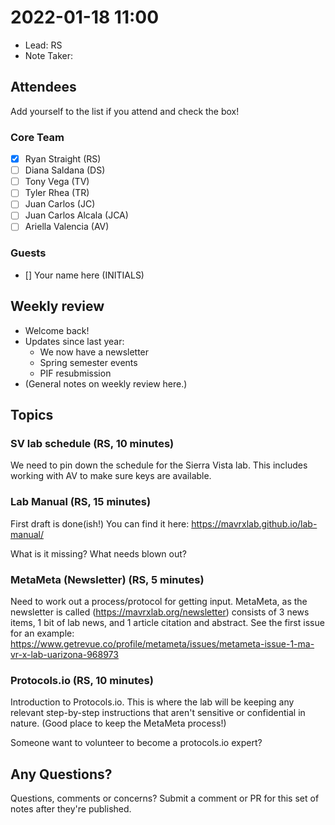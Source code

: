 # 2022-01-18 11:00

- Lead: RS
- Note Taker: 

## Attendees

Add yourself to the list if you attend and check the box!

### Core Team

- [X] Ryan Straight (RS)
- [ ] Diana Saldana (DS)
- [ ] Tony Vega (TV)
- [ ] Tyler Rhea (TR)
- [ ] Juan Carlos (JC)
- [ ] Juan Carlos Alcala (JCA)
- [ ] Ariella Valencia (AV)

### Guests

- [] Your name here (INITIALS)

## Weekly review

- Welcome back!
- Updates since last year:
    - We now have a newsletter
    - Spring semester events
    - PIF resubmission
- (General notes on weekly review here.)

## Topics

<!-- If you would like to add a topic to the agenda please add your name to the appropriate list above and add a suggestion to the PR using the following format: -->

### SV lab schedule (RS, 10 minutes)

We need to pin down the schedule for the Sierra Vista lab. This includes working with AV to make sure keys are available.

### Lab Manual (RS, 15 minutes)

First draft is done(ish!) You can find it here: https://mavrxlab.github.io/lab-manual/

What is it missing? What needs blown out?

### MetaMeta (Newsletter) (RS, 5 minutes)

Need to work out a process/protocol for getting input. MetaMeta, as the newsletter is called (https://mavrxlab.org/newsletter) consists of 3 news items, 1 bit of lab news, and 1 article citation and abstract. See the first issue for an example: https://www.getrevue.co/profile/metameta/issues/metameta-issue-1-ma-vr-x-lab-uarizona-968973

### Protocols.io (RS, 10 minutes)

Introduction to Protocols.io. This is where the lab will be keeping any relevant step-by-step instructions that aren't sensitive or confidential in nature. (Good place to keep the MetaMeta process!)

Someone want to volunteer to become a protocols.io expert?

<!-- ### Your topic (INITIALS, expected duration in minutes) -->

<!-- ### Your topic (INITIALS, expected duration in minutes) -->

## Any Questions?

Questions, comments or concerns? Submit a comment or PR for this set of notes after they're published.
